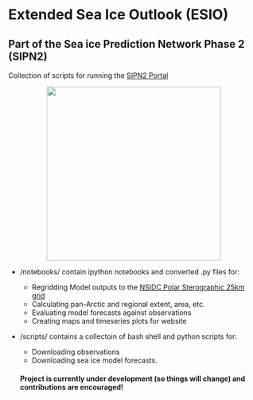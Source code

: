 # Extended Sea Ice Outlook (ESIO)
## Part of the Sea ice Prediction Network Phase 2 (SIPN2)

Collection of scripts for running the [SIPN2 Portal](http://www.atmos.uw.edu/sipn)

<p align="center">
  <img src="https://atmos.washington.edu/sipn/figures/model/all_model/sic/timeseries/panArctic_extent_forecast_raw_predicted.png?342038402" width="350"/>
</p>

- /notebooks/ contain ipython notebooks and converted .py files for:
  - Regridding Model outputs to the [NSIDC Polar Sterographic 25km grid](https://nsidc.org/data/polar-stereo/ps_grids.html)
  - Calculating pan-Arctic and regional extent, area, etc. 
  - Evaluating model forecasts against observations
  - Creating maps and timeseries plots for website
  
- /scripts/ contains a collectoin of bash shell and python scripts for:
  - Downloading observations
  - Downloading sea ice model forecasts.
  
  #### Project is currently under development (so things will change) and contributions are encouraged! 
